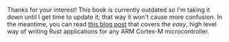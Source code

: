 Thanks for your interest! This book is currently outdated so I'm taking it down
until I get time to update it; that way it won't cause more confusion. In the
meantime, you can read [this blog post] that covers the *easy*, high level way
of writing Rust applications for any ARM Cortex-M microcontroller.

[this blog post]: http://blog.japaric.io/quickstart/

<!-- # Windows -->

<!-- There's no default package manager in Windows so you'll have to scavenge the -->
<!-- tools from different locations: -->

<!-- ## Cross toolchain and Co. -->

<!-- The C cross compiler, the binary inspection tools and the debugger can all be -->
<!-- installed from a [single place]. Simply grab the latest `.exe` installer, run it -->
<!-- and follow the instructions. Before finishing the installation process, make -->
<!-- sure to check the "Add path to environment variable" option. -->

<!-- [single place]: https://launchpad.net/gcc-arm-embedded/+download -->

<!-- Check that the tools are really in your `PATH` -->

<!-- ``` -->
<!-- $ arm-none-eabi-gcc -v -->
<!-- (..) -->
<!-- gcc version 5.4.1 20160609 (..) -->

<!-- $ arm-none-eabi-size -v -->
<!-- GNU size <GNU Tools for ARM Embedded Processors> 2.26.0.20160616 -->
<!-- (..) -->

<!-- $ arm-none-eabi-gdb -v -->
<!-- GNU gdb <GNU Tools for ARM Embedded Processors> 7.10.1.20160616-cvs -->
<!-- (..) -->
<!-- ``` -->

<!-- ## OpenOCD -->

<!-- There are no official binary releases of OpenOCD for Windows, but [this page] -->
<!-- has unofficial releases. There is not installer so grab the latest zipfile and -->
<!-- unpack somewhere in your main drive. Then update your `PATH` variable by -->
<!-- appending `;Z:\directory\where\you\extracted\the\zipfile\bin` to it. This should -->
<!-- make the `openocd` command available anywhere: -->

<!-- [this page]: http://gnutoolchains.com/arm-eabi/openocd/ -->

<!-- ``` -->
<!-- $ echo %path% -->
<!-- (..);C:\OpenOCD-0.9.0-Win32\bin -->

<!-- $ openocd -v -->
<!-- Open On-Chip Debugger 0.9.0 <2015-08-15-12:41> -->
<!-- (..) -->
<!-- ``` -->

<!-- After installing OpenOCD, be sure to test it using [these instructions]. The -->
<!-- instructions are for Linux but they pretty much hold for Windows: just ignore -->
<!-- the `sudo` part of the commands used there. -->

<!-- [these instructions]: linux.html#First%20OpenOCD%20connection -->

<!-- There are some caveats with using OpenOCD on Windows: -->

<!-- - OpenOCD script search path will be empty. Commands like `openocd -f -->
<!--   board/stm32vldiscovery.cfg` will fail to find the `.cfg` file. This can be -->
<!--   remedied by passing an extra argument to the command: `openocd -s -->
<!--   Z:\path\to\openocd\share\openocd\scripts -f board/stm32vldiscovery.cfg`. -->

<!-- > **TODO** There must be a better solution to the script search path problem -->

<!-- - Some (hardware) programmers/debuggers (like the ST-LINK/V1) will try to use -->
<!--   the "wrong" driver by default and the `openocd` command will always fail with -->
<!--   `LIBUSB_ERROR_NOT_SUPPORTED`. You'll have to switch their driver to the WinUSB -->
<!--   driver using Zadig (see the following section for more information). -->

<!-- ## (Optional) Zadig -->

<!-- If you are getting the `LIBUSB_ERROR_NOT_SUPPORTED` error when trying to connect -->
<!-- to your programmer/debugger using OpenOCD, use Zadig to override the USB driver -->
<!-- that Windows picked: -->

<!-- - First, install Zadig from [its website]. -->

<!-- - Make sure your device is connected to the host machine! -->

<!-- - Then launch Zadig and choose the menu item: Options > List all devices. -->

<!-- - The drop-down list should now be populated; from it, pick your device (e.g. -->
<!--   STM32 STlink). -->

<!-- - Pick WinUSB as the target driver, click the "Replace Driver" button and follow -->
<!--   the instructions that pop up. -->

<!-- [its website]: http://zadig.akeo.ie/ -->

<!-- Try the `openocd` command again; it should succeed this time. -->

<!-- ## QEMU -->

<!-- You can find unofficial binaries [here]. Install a recent version and add -->
<!-- `;Z:\Program Files\qemu` to your `PATH`. -->

<!-- [here]: https://qemu.weilnetz.de/ -->

<!-- Test it with: -->

<!-- ``` -->
<!-- $ qemu-system-arm -version -->
<!-- ``` -->

<!-- The command won't print to the console but instead redirect its output to the -->
<!-- file `Z:\Program Files\qemu\stdout`. It should contain something like this: -->

<!-- ``` -->
<!-- $ type Z:\Program Files\qemu\stdout.txt -->
<!-- ``` -->

<!-- ## Rust and Cargo -->

<!-- Head to the [rustup] website and follow the instructions. -->

<!-- [rustup]: https://www.rustup.rs/ -->

<!-- ## Xargo -->

<!-- Simply call this command: -->

<!-- ``` -->
<!-- $ cargo install xargo -->
<!-- ``` -->

<!-- Note that Xargo 0.2.0+ depends on the `rust-src` component, so install that as -->
<!-- well: -->

<!-- ``` -->
<!-- $ rustup component add rust-src -->
<!-- ``` -->
